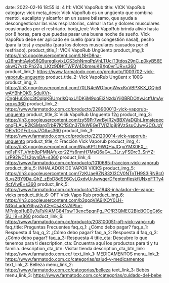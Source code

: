 date: 2022-02-16 18:55
id: 4
h1: VICK VapoRub
title: VICK VapoRub
category: vick
meta_desc: Vick VapoRub es un ungüento que combina mentol, eucalipto y alcanfor en un suave bálsamo, que ayuda a descongestionar las vías respiratorias, calmar la tos y dolores musculares ocasionados por el resfriado.
body_text: Vick VapoRub brinda alivio hasta por 8 horas, para que puedas pasar una buena noche de sueño. Vick VapoRub debe ser aplicado en cuello (para la congestión nasal), pecho (para la tos) y espalda (para los dolores musculares causados por el resfriado).
product_title_1: VICK VapoRub Ungüento
product_img_1: https://lh3.googleusercontent.com/LNHD8na-u28hmhtAyIo56Q9uregIkyixLCS3chNmqPpVhLTUciT3tdos29nC_p0kyB56EokwQ7vzblPh2Zg_LKfz9DHtTWFW4DbmeuKBXg0vrTJR=s360
product_link_1: https://www.farmatodo.com.co/producto/1003702-vick-vaporub-unguento
product_title_2: Vick VapoRub Ungüent x 100G
product_img_2: https://lh3.googleusercontent.com/70LN4eWOfxogWwxKvVBPXKX_GQjb6wAYBhhOK9_SduXVr-jCngHu0Ggc3tOqlgKBUrprlkQpxU1DKjiM9oqEi2NzdxYji0BRDOXwJctfUmAyoro=s360
product_link_2: https://www.farmatodo.com.co/producto/228900013-vick-vaporub-unguento
product_title_3: Vick VapoRub Unguento 12g
product_img_3: https://lh3.googleusercontent.com/zy59Pr7wrByiR2yBBXVaDQhj_lrmsIepeconqFLAUR2KSMargTrbR7lCflSCn37DkWEGeTVj1ZIg8j9VzSsuCJwyGCOJoYOEtv1OI1FdLsoJ7OA=s360
product_link_3: https://www.farmatodo.com.co/producto/221200014-vick-vaporub-unguento
product_title_4: Fracción Vick Vaporub
product_img_4: https://lh3.googleusercontent.com/NpaKP1L9WQHuJCgxYMX0FX_-nd1sFKT_Vhtb9pPMNAfuxor2ZYs6nmH7MsQ6aGv__3Lr_yFSDrc3_SnYZ-LrP92lvC1s2pvnDA=s360
product_link_4: https://www.farmatodo.com.co/producto/1010685-fraccion-vick-vaporub
product_title_5: INHALADOR DE VAPOR VICKS
product_img_5: https://lh3.googleusercontent.com/7zKUae9ZN83Xl3CV0NTnTH9S3iRNBc08_vs2BY9Da_QhZ_zEbD8dSE6CvLGxdvUrJwwqerDFeptenfleskfUNxpFTTy44ctVIwE=s360
product_link_5: https://www.farmatodo.com.co/producto/1051948-inhalador-de-vapor-vicks
product_title_6: OFT Vick Vapo Rub
product_img_6: https://lh3.googleusercontent.com/b3qopVlA9IXOY0LH-NGrcLudpY6hya2qCEyCsJKN7iIPlur-MPnlgoI1uB0y7aTsKiAMG84TswT3enc5pqnPg_PCfR3QMEC2BIcBOCgGt6cSU_i9=s360
product_link_6: https://www.farmatodo.com.co/producto/208100051-oft-vick-vapo-rub
faq_title: Preguntas Frecuentes
faq_q_1: ¿Cómo debo pagar?
faq_a_1: Respuesta 4
faq_q_2: ¿Cómo debo pagar?
faq_a_2: Respuesta 4
faq_q_3: ¿Cómo debo pagar?
faq_a_3: Respuesta 4
title_cta: Descubre lo que tenemos para ti
description_cta: Encuentra aquí los productos para tí y tu familia.
description_cta_btn: Visitar tienda
description_cta_btn_link: https://www.farmatodo.com.co/
text_link_1: MEDICAMENTOS
menu_link_1: https://www.farmatodo.com.co/categorias/salud-y-medicamentos
text_link_2: Belleza
menu_link_2: https://www.farmatodo.com.co/categorias/belleza
text_link_3: Bebés
menu_link_3: https://www.farmatodo.com.co/categorias/cuidado-del-bebe
